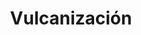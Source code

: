 ---
title: "Vulcanización"
url: /estacion-central/vulcanizacion/
shop: reparación de automóviles
---